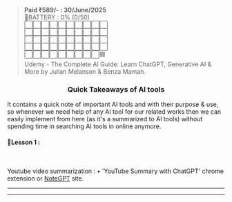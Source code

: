 > **Paid ₹589/- : 30/June/2025**  
> 🔋BATTERY : 0% (0/50)  
> ⬜⬜⬜⬜⬜⬜⬜⬜⬜⬜  
> ⬜⬜⬜⬜⬜⬜⬜⬜⬜⬜  
> ⬜⬜⬜⬜⬜⬜⬜⬜⬜⬜  
> ⬜⬜⬜⬜⬜⬜⬜⬜⬜⬜  
> ⬜⬜⬜⬜⬜⬜⬜⬜⬜🟩  
> Udemy - The Complete AI Guide: Learn ChatGPT, Generative AI & More by Julian Melanson & Benza Maman.  

<h3 align="center">Quick Takeaways of AI tools</h3>

It contains a quick note of important AI tools and with their purpose & use, so whenever we need help of any AI tool for our related works then we can easily implement from here (as it's a summarized to AI tools) without spending time in searching AI tools in online anymore.

#### 🔰Lesson 1 :





<br>

Youtube video summarization : 
• 'YouTube Summary with ChatGPT' chrome extension or [NoteGPT](https://notegpt.io/) site.


---
---



